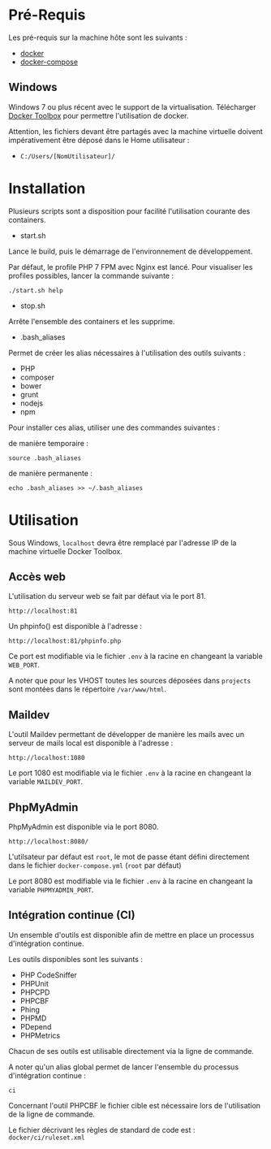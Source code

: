 # Pré-Requis

Les pré-requis sur la machine hôte sont les suivants :

- [docker](https://www.docker.com/products/overview)
- [docker-compose](https://docs.docker.com/compose/install/)

## Windows

Windows 7 ou plus récent avec le support de la virtualisation.
Télécharger [Docker Toolbox](https://www.docker.com/toolbox) pour permettre l'utilisation de docker.

Attention, les fichiers devant être partagés avec la machine virtuelle doivent impérativement être déposé dans le Home utilisateur :

- `C:/Users/[NomUtilisateur]/`

# Installation

Plusieurs scripts sont a disposition pour facilité l'utilisation courante des containers.

- start.sh

Lance le build, puis le démarrage de l'environnement de développement.

Par défaut, le profile PHP 7 FPM avec Nginx est lancé. Pour visualiser les profiles possibles, lancer la commande suivante :

```
./start.sh help
```

- stop.sh

Arrête l'ensemble des containers et les supprime.

- .bash_aliases

Permet de créer les alias nécessaires à l'utilisation des outils suivants :

  - PHP
  - composer
  - bower
  - grunt
  - nodejs
  - npm

Pour installer ces alias, utiliser une des commandes suivantes :

de manière temporaire :

```
source .bash_aliases
```

de manière permanente :

```
echo .bash_aliases >> ~/.bash_aliases
```

# Utilisation

Sous Windows, `localhost` devra être remplacé par l'adresse IP de la machine virtuelle Docker Toolbox.

## Accès web

L'utilisation du serveur web se fait par défaut via le port 81.

```
http://localhost:81
```

Un phpinfo() est disponible à l'adresse :

```
http://localhost:81/phpinfo.php
```

Ce port est modifiable via le fichier `.env` à la racine en changeant la variable `WEB_PORT`.

A noter que pour les VHOST toutes les sources déposées dans `projects` sont montées dans le répertoire `/var/www/html`.

## Maildev

L'outil Maildev permettant de développer de manière les mails avec un serveur de mails local est disponible à l'adresse :

```
http://localhost:1080
```

Le port 1080 est modifiable via le fichier `.env` à la racine en changeant la variable `MAILDEV_PORT`.

## PhpMyAdmin

PhpMyAdmin est disponible via le port 8080.

```
http://localhost:8080/
```

L'utilsateur par défaut est `root`, le mot de passe étant défini directement dans le fichier `docker-compose.yml` (`root` par défaut)

Le port 8080 est modifiable via le fichier `.env` à la racine en changeant la variable `PHPMYADMIN_PORT`.

## Intégration continue (CI)

Un ensemble d'outils est disponible afin de mettre en place un processus d'intégration continue.

Les outils disponibles sont les suivants :

* PHP CodeSniffer
* PHPUnit
* PHPCPD
* PHPCBF
* Phing
* PHPMD
* PDepend
* PHPMetrics

Chacun de ses outils est utilisable directement via la ligne de commande.

A noter qu'un alias global permet de lancer l'ensemble du processus d'intégration continue :

```
ci
```

Concernant l'outil PHPCBF le fichier cible est nécessaire lors de l'utilisation de la ligne de commande.

Le fichier décrivant les règles de standard de code est : `docker/ci/ruleset.xml`
